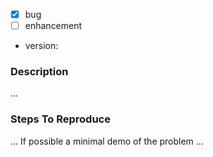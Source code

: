 * [x] bug
* [ ] enhancement
* version: <!-- exact release version. PHP version, OS, web server if relevant -->

### Description
...

### Steps To Reproduce
... If possible a minimal demo of the problem ...

<!--
REMEMBER, AN ISSUE IS NOT THE PLACE TO ASK QUESTIONS. We will be happy to help you on forum https://forum.nette.org or chat with us on Gitter https://gitter.im/nette/nette

A good bug report shouldn't leave others needing to chase you up for more information. Please try to be as detailed as possible in your report.
Feature requests are welcome. Explain your intentions. It's up to you to make a strong case to convince the project's developers of the merits of this feature.
-->
